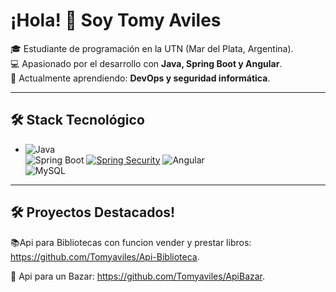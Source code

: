 # ¡Hola! 👋 Soy Tomy Aviles  

🎓 Estudiante de programación en la UTN (Mar del Plata, Argentina).  
💻 Apasionado por el desarrollo con **Java, Spring Boot y Angular**.  
🚀 Actualmente aprendiendo: **DevOps y seguridad informática**.  

---

## 🛠️ Stack Tecnológico
- ![Java](https://img.shields.io/badge/Java-ED8B00?style=for-the-badge&logo=openjdk&logoColor=white)  
  ![Spring Boot](https://img.shields.io/badge/Spring_Boot-6DB33F?style=for-the-badge&logo=springboot&logoColor=white)
  [![Spring Security](https://img.shields.io/badge/Spring%20Security-%230B8043?style=for-the-badge&logo=java&logoColor=white)](https://spring.io/projects/spring-security) 
  ![Angular](https://img.shields.io/badge/Angular-DD0031?style=for-the-badge&logo=angular&logoColor=white)  
  ![MySQL](https://img.shields.io/badge/MySQL-005C84?style=for-the-badge&logo=mysql&logoColor=white)  

---

## 🛠️ Proyectos Destacados!
   📚Api para Bibliotecas con funcion vender y prestar libros: https://github.com/Tomyaviles/Api-Biblioteca.
   
   🏬 Api para un Bazar: https://github.com/Tomyaviles/ApiBazar.
